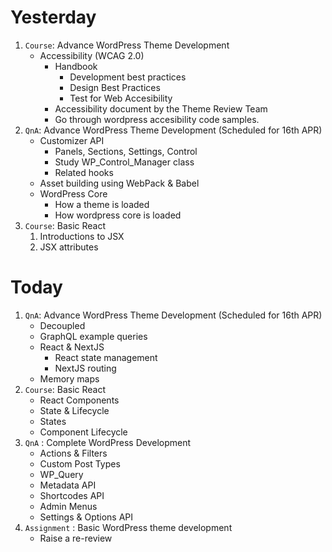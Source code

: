 # Yesterday
1. `Course`: Advance WordPress Theme Development
    - Accessibility (WCAG 2.0)
        - Handbook
            - Development best practices
            - Design Best Practices
            - Test for Web Accesibility
        - Accessibility document by the Theme Review Team
        - Go through wordpress accesibility code samples.
2. `QnA`: Advance WordPress Theme Development (Scheduled for 16th APR)
    - Customizer API
        - Panels, Sections, Settings, Control
        - Study WP_Control_Manager class
        - Related hooks
    - Asset building using WebPack & Babel
    - WordPress Core
        - How a theme is loaded
        - How wordpress core is loaded
3. `Course`: Basic React
	1. Introductions to JSX
	2. JSX attributes

# Today
1. `QnA`: Advance WordPress Theme Development (Scheduled for 16th APR)
	-  Decoupled
	- GraphQL example queries
	- React & NextJS
        - React state management
        - NextJS routing
	- Memory maps
2. `Course`: Basic React
	- React Components
	- State & Lifecycle
	- States
	- Component Lifecycle
3. `QnA` : Complete WordPress Development
	- Actions & Filters
	- Custom Post Types
	- WP_Query
	- Metadata API
	- Shortcodes API
	- Admin Menus
	- Settings & Options API
4. `Assignment` : Basic WordPress theme development
	- Raise a re-review